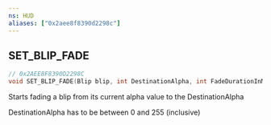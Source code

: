 ```yaml
---
ns: HUD
aliases: ["0x2aee8f8390d2298c"]
---
```

## SET_BLIP_FADE

```c
// 0x2AEE8F8390D2298C
void SET_BLIP_FADE(Blip blip, int DestinationAlpha, int FadeDurationInMilliseconds);
```

Starts fading a blip from its current alpha value to the DestinationAlpha

DestinationAlpha has to be between 0 and 255 (inclusive)

